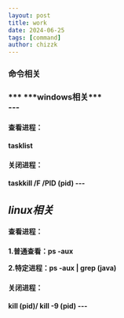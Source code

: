 ```yaml
---
layout: post
title: work
date: 2024-06-25
tags: [command]
author: chizzk
---
```

<h3>命令相关<h3>
***
***windows相关***</br>
---
<h4>查看进程：<h4>
tasklist
<h4>关闭进程：<h4>
taskkill /F /PID (pid)
---

***linux相关***</br>
---
<h4>查看进程：<h4>
1.普通查看：ps -aux

2.特定进程：ps -aux | grep (java)

<h4>关闭进程：<h4>
kill (pid)/ kill -9 (pid)
---
